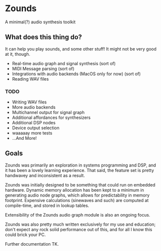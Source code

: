 # Zounds

A minimal(?) audio synthesis toolkit

## What does this thing do?

It can help you play sounds, and some other stuff! It might not be very good at it, though.

- Real-time audio graph and signal synthesis (sort of)
- MIDI Message parsing (sort of)
- Integrations with audio backends (MacOS only for now) (sort of)
- Reading WAV files

### TODO

- Writing WAV files
- More audio backends
- Multichannel output for signal graph
- Additional affordances for synthesizers
- Additional DSP nodes
- Device output selection
- waaaaay more tests
- ...And More!

## Goals

Zounds was primarily an exploration in systems programming and DSP, and it has been a lovely learning experience. That said, the feature set is pretty handwavey and inconsistent as a result.

Zounds was initially designed to be something that could run on embedded hardware. Dynamic memory allocation has been kept to a minimum in generating audio node graphs, which allows for predictability in memory footprint. Expensive calculations (sinewaves and such) are computed at compile-time, and stored in lookup tables.

Extensibility of the Zounds audio graph module is also an ongoing focus.

Zounds was also pretty much written exclusively for my use and education; don't expect any rock solid performance out of this, and for all I know this could brick your PC.

Further documentation TK.
